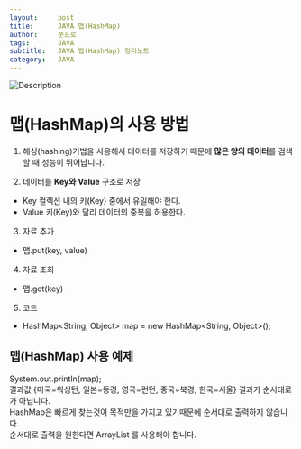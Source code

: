```yaml
---
layout:     post
title:      JAVA 맵(HashMap)
author:     쭌프로
tags:       JAVA
subtitle:   JAVA 맵(HashMap) 정리노트
category:   JAVA
---
```


<!-- Start Writing Below in Markdown -->

![Description](https://alalstjr.github.io/jjunpro.github.io/img/java_bg.png)

# 맵(HashMap)의 사용 방법

1. 해싱(hashing)기법을 사용해서 데이터를 저장하기 때문에 <b>많은 양의 데이터</b>를 검색할 때 성능이 뛰어납니다.

2. 데이터를 <b>Key와 Value</b> 구조로 저장
  - Key 컬렉션 내의 키(Key) 중에서 유일해야 한다.
  - Value 키(Key)와 달리 데이터의 중복을 허용한다.
  
3. 자료 추가
  - 맵.put(key, value)

4. 자료 조회
  - 맵.get(key)
  
5. 코드
  - HashMap<String, Object> map = new HashMap<String, Object>();
  
## 맵(HashMap) 사용 예제

<script src="https://gist.github.com/alalstjr/2eb79baaf9d9f811dcc1813a189da76e.js"></script>

<p>
  System.out.println(map); <br/>
  결과값 {미국=워싱턴, 일본=동경, 영국=런던, 중국=북경, 한국=서울} 결과가 순서대로가 아닙니다. <br/>
  HashMap은 빠르게 찾는것이 목적만을 가지고 있기때문에 순서대로 출력하지 않습니다. <br/>
  순서대로 출력을 원한다면 ArrayList 를 사용해야 합니다.
</p>

